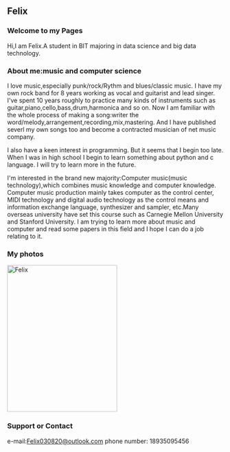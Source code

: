 ## Felix


### Welcome to my Pages
Hi,I am Felix.A student in BIT majoring in data science and big data technology.


### About me:music and computer science
I love music,especially punk/rock/Rythm and blues/classic music.
I have my own rock band for 8 years working as vocal and guitarist and lead singer.
I've spent 10 years roughly to practice many kinds of instruments such as guitar,piano,cello,bass,drum,harmonica and so on.
Now I am familiar with the whole process of making a song:writer the word/melody,arrangement,recording,mix,mastering.
And I have published severl my own songs too and become a contracted musician of net music company.

I also have a keen interest in programming.
But it seems that I begin too late.
When I was in high school I begin to learn something about python and c language.
I will try to learn more in the future.

I'm interested in the brand new majority:Computer music(music technology),which combines music knowledge and computer knowledge.
Computer music production mainly takes computer as the control center, MIDI technology and digital audio technology as the control means and information exchange language, synthesizer and sampler, etc.Many overseas university have set this course such as Carnegie Mellon University and Stanford University.
I am trying to learn more about music and computer and read some papers in this field and I hope I can do a job relating to it.

### My photos
<img src="https://Felix030820.github.io/Felix01.jpg" width="256" height="342" alt="Felix"/><br/>

### Support or Contact
e-mail:Felix030820@outlook.com
phone number: 18935095456
